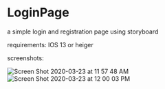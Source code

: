 # LoginPage
a simple login and registration page using storyboard 


requirements: IOS 13 or heiger 


screenshots:

![Screen Shot 2020-03-23 at 11 57 48 AM](https://user-images.githubusercontent.com/48182243/77304795-9fb22780-6cfd-11ea-9ca7-a8f19355f10d.png)     ![Screen Shot 2020-03-23 at 12 00 03 PM](https://user-images.githubusercontent.com/48182243/77304966-e6a01d00-6cfd-11ea-8883-2d54c8d44c07.png)

